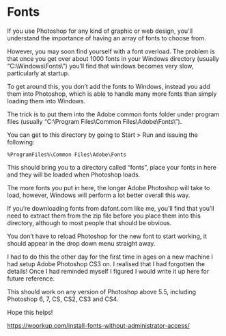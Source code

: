 # Fonts




If you use Photoshop for any kind of graphic or web design, you'll understand the importance of having an array of fonts to choose from.

However, you may soon find yourself with a font overload. The problem is that once you get over about 1000 fonts in your Windows directory (usually “C:\Windows\Fonts\”) you’ll find that windows becomes very slow, particularly at startup.

To get around this, you don’t add the fonts to Windows, instead you add them into Photoshop, which is able to handle many more fonts than simply loading them into Windows.

The trick is to put them into the Adobe common fonts folder under program files (usually “C:\Program Files\Common Files\Adobe\Fonts\”).

You can get to this directory by going to Start > Run and issuing the following:

    %ProgramFiles%\Common Files\Adobe\Fonts

This should bring you to a directory called “fonts”, place your fonts in here and they will be loaded when Photoshop loads.

The more fonts you put in here, the longer Adobe Photoshop will take to load, however, Windows will perform a lot better overall this way.

If you’re downloading fonts from dafont.com like me, you’ll find that you’ll need to extract them from the zip file before you place them into this directory, although to most people that should be obvious.

You don’t have to reload Photoshop for the new font to start working, it should appear in the drop down menu straight away.

I had to do this the other day for the first time in ages on a new machine I had setup Adobe Photoshop CS3 on. I realised that I had forgotten the details! Once I had reminded myself I figured I would write it up here for future reference.

This should work on any version of Photoshop above 5.5, including Photoshop 6, 7, CS, CS2, CS3 and CS4.

Hope this helps!


https://woorkup.com/install-fonts-without-administrator-access/
